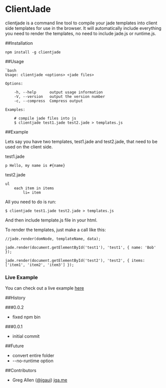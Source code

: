 # ClientJade

clientjade is a command line tool to compile your jade templates into client side templates for use in the browser.  It will automatically include everything you need to render the templates, no need to include jade.js or runtime.js.

##Installation

	npm install -g clientjade

##Usage
 
	`bash
	Usage: clientjade <options> <jade files>

	Options:

		-h, --help      output usage information
		-V, --version   output the version number
		-c, --compress  Compress output

	Examples:

		# compile jade files into js
		$ clientjade test1.jade test2.jade > templates.js

##Example

Lets say you have two templates, test1.jade and test2.jade, that need to be used on the client side.

test1.jade

	p Hello, my name is #{name}

test2.jade

	ul
		each item in items
			li= item

All you need to do is run: 

	$ clientjade test1.jade test2.jade > templates.js

And then include template.js file in your html.

To render the templates, just make a call like this:

	//jade.render(domNode, templateName, data);

	jade.render(document.getElementById('test1'), 'test1', { name: 'Bob' });

	jade.render(document.getElementById('test2'), 'test2', { items: ['item1', 'item2', 'item3'] });

### Live Example

You can check out a live example [here](/example/)

##History

###0.0.2
- fixed npm bin

###0.0.1 
- initial commit

##Future
- convert entire folder
- --no-runtime option

##Contributors
- Greg Allen ([@jgaui](http://twitter.com/jgaui)) [jga.me](http://jga.me)
